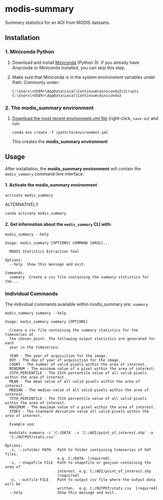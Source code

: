 # modis-summary

Summary statistics for an AOI from MODIS datasets.

## Installation

### 1. Miniconda Python

1. Download and install [Miniconda](https://conda.io/miniconda.html) (Python 3).
   If you already have Anaconda or Miniconda installed, you can skip this step.

2. Make sure that Miniconda is in the system environment variables under Path. Commonly under:
    ```
    C:\Users\<USER>\AppData\Local\Continuum\miniconda3\Scripts
    C:\Users\<USER>\AppData\Local\Continuum\miniconda3
    ```

### 2. The modis_summary environment

1. [Download the most recent environment.yml file](https://github.com/roscavm/modis-summary/raw/master/environment.yml) (right-click, `save-as`) and run:
    ```
    conda env create -f /path/to/environment.yml
    ```
   This creates the **modis_summary environment**

## Usage

After installation, the **modis_summary environment** will contain the `modis_summary` command-line interface.

#### 1. Activate the **modis_summary environment**
```
activate modis_summary
```

ALTERNATIVELY

```
conda activate modis_summary
```

#### 2. Get information about the `modis_summary` CLI with:
```
modis_summary --help
```
```
Usage: modis_summary [OPTIONS] COMMAND [ARGS]...

  MODIS Statistics Extraction Tool

Options:
  --help  Show this message and exit.

Commands:
  summary  Create a csv file containing the summary statistics for the...
```

### Individual Commands

The individual commands available within modis_summary are: `summary`

```
modis_summary summary --help
```
```
Usage: modis_summary summary [OPTIONS]

  Create a csv file containing the summary statistics for the timeseries at
  the chosen point. The following output statistics are generated for each
  year in the timeseries:

  YEAR - The year of acquisition for the image.
  DOY - The day of year of acquisition for the image.
  COUNT - The number of valid pixels within the area of interest.
  MINIMUM - The minimum value of a pixel within the area of interest.
  25TH_PERCENTILE - The 25th percentile value of all valid pixels within the area of interest.
  MEAN - The mean value of all valid pixels within the area of interest.
  MEDIAN - The median value of all valid pixels within the area of interest.
  75TH_PERCENTILE - The 75th percentile value of all valid pixels within the area of interest.
  MAXIMUM - The maximum value of a pixel within the area of interest.
  STDEV - The standard deviation value all valid pixels within the area of interest.

  Example use:

  modstats summary -i 'C:/DATA' -s 'C:/AOI/point_of_interest.shp' -o
  'C:/OUTPUT/stats.csv'

Options:
  -i, --infolder PATH   Path to folder containing timeseries of hdf files.
                        e.g. C:/DATA  [required]
  -s, --shapefile FILE  Path to shapefile or geojson containing the area of
                        interest. e.g. C:/AOI/point_of_interest.shp
                        [required]
  -o, --outfile FILE    Path to output csv file where the output data will be
                        written.  e.g. C:/OUTPUT/stats.csv  [required]
  --help                Show this message and exit.
```
